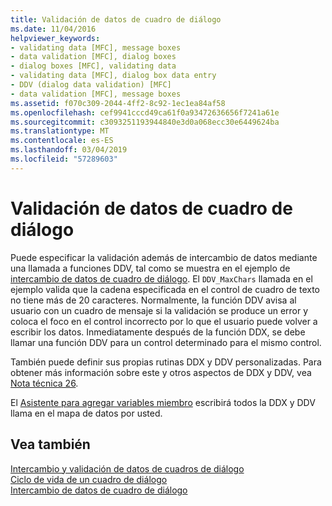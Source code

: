 ```yaml
---
title: Validación de datos de cuadro de diálogo
ms.date: 11/04/2016
helpviewer_keywords:
- validating data [MFC], message boxes
- data validation [MFC], dialog boxes
- dialog boxes [MFC], validating data
- validating data [MFC], dialog box data entry
- DDV (dialog data validation) [MFC]
- data validation [MFC], message boxes
ms.assetid: f070c309-2044-4ff2-8c92-1ec1ea84af58
ms.openlocfilehash: cef9941cccd49ca61f0a93472636656f7241a61e
ms.sourcegitcommit: c3093251193944840e3d0a068ecc30e6449624ba
ms.translationtype: MT
ms.contentlocale: es-ES
ms.lasthandoff: 03/04/2019
ms.locfileid: "57289603"
---
```

# <a name="dialog-data-validation"></a>Validación de datos de cuadro de diálogo

Puede especificar la validación además de intercambio de datos mediante una llamada a funciones DDV, tal como se muestra en el ejemplo de [intercambio de datos de cuadro de diálogo](../mfc/dialog-data-exchange.md). El `DDV_MaxChars` llamada en el ejemplo valida que la cadena especificada en el control de cuadro de texto no tiene más de 20 caracteres. Normalmente, la función DDV avisa al usuario con un cuadro de mensaje si la validación se produce un error y coloca el foco en el control incorrecto por lo que el usuario puede volver a escribir los datos. Inmediatamente después de la función DDX, se debe llamar una función DDV para un control determinado para el mismo control.

También puede definir sus propias rutinas DDX y DDV personalizadas. Para obtener más información sobre este y otros aspectos de DDX y DDV, vea [Nota técnica 26](../mfc/tn026-ddx-and-ddv-routines.md).

El [Asistente para agregar variables miembro](../ide/add-member-variable-wizard.md) escribirá todos la DDX y DDV llama en el mapa de datos por usted.

## <a name="see-also"></a>Vea también

[Intercambio y validación de datos de cuadros de diálogo](../mfc/dialog-data-exchange-and-validation.md)<br/>
[Ciclo de vida de un cuadro de diálogo](../mfc/life-cycle-of-a-dialog-box.md)<br/>
[Intercambio de datos de cuadro de diálogo](../mfc/dialog-data-exchange.md)
